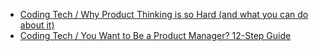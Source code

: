 * [Coding Tech / Why Product Thinking is so Hard (and what you can do about it)](https://www.youtube.com/watch?v=g6neBwgUds4)
* [Coding Tech / You Want to Be a Product Manager? 12-Step Guide](https://www.youtube.com/watch?v=QDlQRRcYOGY)
